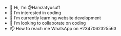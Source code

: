 - 👋 Hi, I’m @Hamzatyusuff
- 👀 I’m interested in coding
- 🌱 I’m currently learning website development
- 💞️ I’m looking to collaborate on coding
- 📫 How to reach me WhatsApp on +2347062325563

<!---
Hamzatyusuff/Hamzatyusuff is a ✨ special ✨ repository because its `README.md` (this file) appears on your GitHub profile.
You can click the Preview link to take a look at your changes.
--->
